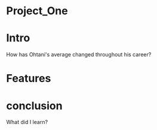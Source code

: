 # Project_One
# Intro
How has Ohtani's average changed throughout his career?
# Features 

# conclusion
What did I learn? 